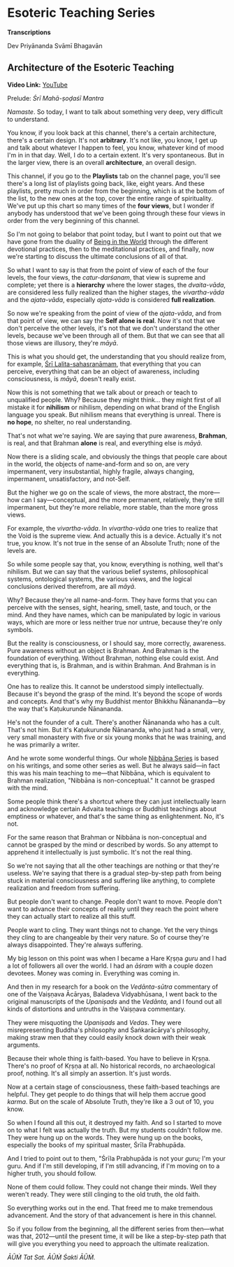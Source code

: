 # Esoteric Teaching Series

**Transcriptions**

Dev Priyānanda Svāmī Bhagavān

## Architecture of the Esoteric Teaching

**Video Link:** [YouTube](https://youtu.be/CsN8yN0zbWk)

Prelude: *Śrī Mahā-ṣoḍaśī Mantra*

*Namaste*. So today, I want to talk about something very deep, very difficult to understand.

You know, if you look back at this channel, there's a certain architecture, there's a certain design. It's not **arbitrary**. It's not like, you know, I get up and talk about whatever I happen to feel, you know, whatever kind of mood I'm in in that day. Well, I do to a certain extent. It's very spontaneous. But in the larger view, there is an overall **architecture**, an overall design.

This channel, if you go to the **Playlists** tab on the channel page, you'll see there's a long list of playlists going back, like, eight years. And these playlists, pretty much in order from the beginning, which is at the bottom of the list, to the new ones at the top, cover the entire range of spirituality. We've put up this chart so many times of the **four views**, but I wonder if anybody has understood that we've been going through these four views in order from the very beginning of this channel.

So I'm not going to belabor that point today, but I want to point out that we have gone from the duality of [Being in the World](https://www.youtube.com/watch?v=pwzxVdJrM0s&list=PL8s1kPtHmCZLwgdu_TnjAed9m_9OoVYuM) through the different devotional practices, then to the meditational practices, and finally, now we're starting to discuss the ultimate conclusions of all of that.

So what I want to say is that from the point of view of each of the four levels, the four views, the *catur-darśanam*, that view is supreme and complete; yet there is a **hierarchy** where the lower stages, the *dvaita-vāda*, are considered less fully realized than the higher stages, the *vivartha-vāda* and the *ajata-vāda*, especially *ajata-vāda* is considered **full realization**.

So now we're speaking from the point of view of the *ajata-vāda*, and from that point of view, we can say the **Self alone is real**. Now it's not that we don't perceive the other levels, it's not that we don't understand the other levels, because we've been through all of them. But that we can see that all those views are illusory, they're *māyā*.

This is what you should get, the understanding that you should realize from, for example, [Śrī Lalita-sahasranāmam](https://www.youtube.com/watch?v=-3bKSByqOTU&list=PL8s1kPtHmCZJBpgcqs1ctC1j_iaPIHY5D), that everything that you can perceive, everything that can be an object of awareness, including consciousness, is *māyā*, doesn't really exist.

Now this is not something that we talk about or preach or teach to unqualified people. Why? Because they might think... they might first of all mistake it for **nihilism** or nihilism, depending on what brand of the English language you speak. But nihilism means that everything is unreal. There is **no hope**, no shelter, no real understanding. 

That's not what we're saying. We are saying that pure awareness, **Brahman**, is real, and that Brahman **alone** is real, and everything else is *māyā*.

Now there is a sliding scale, and obviously the things that people care about in the world, the objects of name-and-form and so on, are very impermanent, very insubstantial, highly fragile, always changing, impermanent, unsatisfactory, and not-Self.

But the higher we go on the scale of views, the more abstract, the more—how can I say—conceptual, and the more permanent, relatively, they're still impermanent, but they're more reliable, more stable, than the more gross views.

For example, the *vivartha-vāda*. In *vivartha-vāda* one tries to realize that the Void is the supreme view. And actually this is a device. Actually it's not true, you know. It's not true in the sense of an Absolute Truth; none of the levels are. 

So while some people say that, you know, everything is nothing, well that's nihilism. But we can say that the various belief systems, philosophical systems, ontological systems, the various views, and the logical conclusions derived therefrom, are all *māyā*.

Why? Because they're all name-and-form. They have forms that you can perceive with the senses, sight, hearing, smell, taste, and touch, or the mind. And they have names, which can be manipulated by logic in various ways, which are more or less neither true nor untrue, because they're only symbols.

But the reality is consciousness, or I should say, more correctly, awareness. Pure awareness without an object is Brahman. And Brahman is the foundation of everything. Without Brahman, nothing else could exist. And everything that is, is Brahman, and is within Brahman. And Brahman is in everything.

One has to realize this. It cannot be understood simply intellectually. Because it's beyond the grasp of the mind. It's beyond the scope of words and concepts. And that's why my Buddhist mentor Bhikkhu Ñānananda—by the way that's Kaṭukurunde Ñānananda. 

He's not the founder of a cult. There's another Ñānananda who has a cult. That's not him. But it's Kaṭukurunde Ñānananda, who just had a small, very, very small monastery with five or six young monks that he was training, and he was primarily a writer.

And he wrote some wonderful things. Our whole [Nibbāna Series](https://www.youtube.com/watch?v=s_AiAe-WUo0&list=PL8s1kPtHmCZJIFBamaMW8YkC1GjMciTM1) is based on his writings, and some other series as well. But he always said—in fact this was his main teaching to me—that Nibbāna, which is equivalent to Brahman realization, "Nibbāna is non-conceptual." It cannot be grasped with the mind.

Some people think there's a shortcut where they can just intellectually learn and acknowledge certain Advaita teachings or Buddhist teachings about emptiness or whatever, and that's the same thing as enlightenment. No, it's not.

For the same reason that Brahman or Nibbāna is non-conceptual and cannot be grasped by the mind or described by words. So any attempt to apprehend it intellectually is just symbolic. It's not the real thing.

So we're not saying that all the other teachings are nothing or that they're useless. We're saying that there is a gradual step-by-step path from being stuck in material consciousness and suffering like anything, to complete realization and freedom from suffering.

But people don't want to change. People don't want to move. People don't want to advance their concepts of reality until they reach the point where they can actually start to realize all this stuff.

People want to cling. They want things not to change. Yet the very things they cling to are changeable by their very nature. So of course they're always disappointed. They're always suffering.

My big lesson on this point was when I became a Hare Kṛṣṇa *guru* and I had a lot of followers all over the world. I had an *āśram* with a couple dozen devotees. Money was coming in. Everything was coming in.

And then in my research for a book on the *Vedānta-sūtra* commentary of one of the Vaiṣṇava Ācāryas, Baladeva Vidyabhūsana, I went back to the original manuscripts of the *Upaniṣads* and the *Vedānta,* and I found out all kinds of distortions and untruths in the Vaiṣṇava commentary.

They were misquoting the *Upaniṣads* and *Vedas*. They were misrepresenting Buddha's philosophy and Śaṅkarācārya's philosophy, making straw men that they could easily knock down with their weak arguments.

Because their whole thing is faith-based. You have to believe in Kṛṣṇa. There's no proof of Kṛṣṇa at all. No historical records, no archaeological proof, nothing. It's all simply an assertion. It's just words.

Now at a certain stage of consciousness, these faith-based teachings are helpful. They get people to do things that will help them accrue good *karma*. But on the scale of Absolute Truth, they're like a 3 out of 10, you know.

So when I found all this out, it destroyed my faith. And so I started to move on to what I felt was actually the truth. But my students couldn't follow me. They were hung up on the words. They were hung up on the books, especially the books of my spiritual master, Śrīla Prabhupāda.

And I tried to point out to them, "Śrīla Prabhupāda is not your *guru;* I'm your guru. And if I'm still developing, if I'm still advancing, if I'm moving on to a higher truth, you should follow.

None of them could follow. They could not change their minds. Well they weren't ready. They were still clinging to the old truth, the old faith.

So everything works out in the end. That freed me to make tremendous advancement. And the story of that advancement is here in this channel.

So if you follow from the beginning, all the different series from then—what was that, 2012—until the present time, it will be like a step-by-step path that will give you everything you need to approach the ultimate realization.

*ĀŪṀ Tat Sat. ĀŪṀ Śakti ĀŪṀ.*
